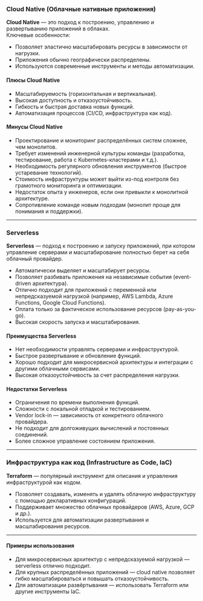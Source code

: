 ### Cloud Native (Облачные нативные приложения)

**Cloud Native** — это подход к построению, управлению и развертыванию приложений в облаках.  
Ключевые особенности:

- Позволяет эластично масштабировать ресурсы в зависимости от нагрузки.
- Приложения обычно географически распределены.
- Используются современные инструменты и методы автоматизации.

#### Плюсы Cloud Native

- Масштабируемость (горизонтальная и вертикальная).
- Высокая доступность и отказоустойчивость.
- Гибкость и быстрая доставка новых функций.
- Автоматизация процессов (CI/CD, инфраструктура как код).

#### Минусы Cloud Native

- Проектирование и мониторинг распределённых систем сложнее, чем монолитов.
- Требует изменений инженерной культуры команды (разработка, тестирование, работа с Kubernetes-кластерами и т.д.).
- Необходимость регулярного обновления инструментов (быстрое устаревание технологий).
- Стоимость инфраструктуры может выйти из-под контроля без грамотного мониторинга и оптимизации.
- Недостаток опыта у инженеров, если они привыкли к монолитной архитектуре.
- Сопротивление команде новым подходам (монолит проще для понимания и поддержки).

---

### Serverless

**Serverless** — подход к построению и запуску приложений, при котором управление серверами и масштабирование полностью берет на себя облачный провайдер.

- Автоматически выделяет и масштабирует ресурсы.
- Позволяет разбивать приложения на независимые события (event-driven архитектура).
- Отлично подходит для приложений с переменной или непредсказуемой нагрузкой (например, AWS Lambda, Azure Functions, Google Cloud Functions).
- Оплата только за фактическое использование ресурсов (pay-as-you-go).
- Высокая скорость запуска и масштабирования.

#### Преимущества Serverless

- Нет необходимости управлять серверами и инфраструктурой.
- Быстрое развертывание и обновление функций.
- Хорошо подходит для микросервисной архитектуры и интеграции с другими облачными сервисами.
- Высокая отказоустойчивость за счет распределения нагрузки.

#### Недостатки Serverless

- Ограничения по времени выполнения функций.
- Сложности с локальной отладкой и тестированием.
- Vendor lock-in — зависимость от конкретного облачного провайдера.
- Не подходит для долгоживущих вычислений и постоянных соединений.
- Более сложное управление состоянием приложения.

---

### Инфраструктура как код (Infrastructure as Code, IaC)

**Terraform** — популярный инструмент для описания и управления инфраструктурой как кодом.

- Позволяет создавать, изменять и удалять облачную инфраструктуру с помощью декларативных конфигураций.
- Поддерживает множество облачных провайдеров (AWS, Azure, GCP и др.).
- Используется для автоматизации развертывания и масштабирования ресурсов.

---

#### Примеры использования

- Для микросервисных архитектур с непредсказуемой нагрузкой — serverless отлично подходит.
- Для крупных распределённых приложений — cloud native позволяет гибко масштабироваться и повышать отказоустойчивость.
- Для автоматизации развёртывания — использовать Terraform или другие инструменты IaC.
